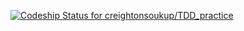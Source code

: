 [ ![Codeship Status for creightonsoukup/TDD_practice](https://codeship.com/projects/90cd5af0-5745-0134-b2e6-2a1cd9b4d466/status?branch=master)](https://codeship.com/projects/172549)
